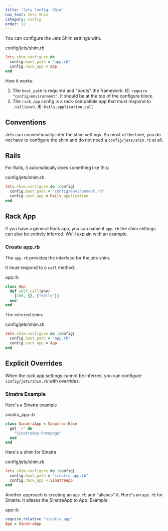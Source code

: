 ```yaml
---
title: "Jets Config: Shim"
nav_text: Jets Shim
category: config
order: 12
---
```


You can configure the Jets Shim settings with.

config/jets/shim.rb

```ruby
Jets.shim.configure do
  config.boot_path = "app.rb"
  config.rack_app = App
end
```

How it works:

1. The `boot_path` is required and "boots" the framework. IE: `require "config/environment"`. It should be at the top of the configure block.
2. The `rack_app` config is a rack-compatible app that must respond to `.call(env)`, IE: `Rails.application.call`

## Conventions

Jets can conventionally infer the shim settings. So most of the time, you do not have to configure the shim and do not need a `config/jets/shim.rb` at all.

## Rails

For Rails, it automatically does something like this:

config/jets/shim.rb

```ruby
Jets.shim.configure do |config|
  config.boot_path = "config/environment.rb"
  config.rack_app = Rails.application
end
```

## Rack App

If you have a general Rack app, you can name it `app.rb` the shim settings can also be entirely inferred. We'll explain with an example.

### Create app.rb

The `app.rb` provides the interface for the jets shim.

It must respond to a `call` method.

app.rb

```ruby
class App
  def self.call(env)
    [200, {}, ["Hello"]]
  end
end
```

The inferred shim:

config/jets/shim.rb

```ruby
Jets.shim.configure do |config|
  config.boot_path = "app.rb"
  config.rack_app = App
end
```

## Explicit Overrides

When the rack app settings cannot be inferred, you can configure `config/jets/shim.rb` with overrides.

### Sinatra Example

Here's a Sinatra example

sinatra_app.rb

```ruby
class SinatraApp < Sinatra::Base
  get '/' do
    "SinatraApp homepage"
  end
end
```

Here's a shim for Sinatra.

config/jets/shim.rb

```ruby
Jets.shim.configure do |config|
  config.boot_path = "sinatra_app.rb"
  config.rack_app = SinatraApp
end
```

Another approach is creating an `app.rb` and "aliases" it. Here's an `app.rb` for Sinatra. It aliases the SinatraApp to App. Example:

app.rb

```ruby
require_relative "sinatra_app"
App = SinatraApp
```
